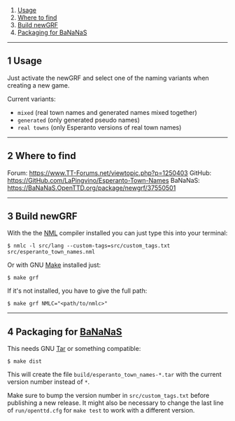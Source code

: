 1. [Usage][]
2. [Where to find][]
3. [Build newGRF][]
4. [Packaging for BaNaNaS][]

-------
1 Usage
-------

Just activate the newGRF and select one of the naming variants when creating a new game.

Current variants:
- `mixed` (real town names and generated names mixed together)
- `generated` (only generated pseudo names)
- `real towns` (only Esperanto versions of real town names)

---------------
2 Where to find
---------------

Forum:   https://www.TT-Forums.net/viewtopic.php?p=1250403
GitHub:  https://GitHub.com/LaPingvino/Esperanto-Town-Names
BaNaNaS: https://BaNaNaS.OpenTTD.org/package/newgrf/37550501

--------------
3 Build newGRF
--------------

With the the [NML][] compiler installed you can just type this into your terminal:

    $ nmlc -l src/lang --custom-tags=src/custom_tags.txt src/esperanto_town_names.nml

Or with GNU [Make][] installed just:

    $ make grf

If it's not installed, you have to give the full path:

    $ make grf NMLC="<path/to/nmlc>"

---------------------------
4 Packaging for [BaNaNaS][]
---------------------------

This needs GNU [Tar][] or something compatible:

    $ make dist

This will create the file `build/esperanto_town_names-*.tar` with the current version number instead of `*`.

Make sure to bump the version number in `src/custom_tags.txt` before publishing a new release.
It might also be necessary to change the last line of `run/openttd.cfg` for `make test` to work with a different version.


[NML]: https://github.com/OpenTTD/NML
[Make]: https://www.GNU.org/software/Make/
[BaNaNaS]: https://BaNaNaS.OpenTTD.org/
[Tar]: https://www.GNU.org/software/Tar/

[Usage]: #usage
[Where to find]: #where-to-find
[Build newGRF]: #build-newgrf
[Packaging for BaNaNaS]: #packaging-for-bananas